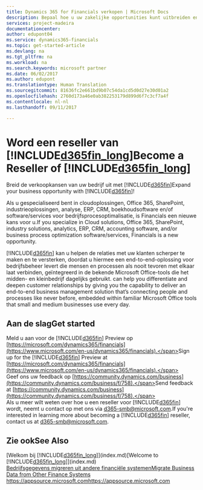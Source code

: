 ```yaml
---
title: Dynamics 365 for Financials verkopen | Microsoft Docs
description: Bepaal hoe u uw zakelijke opportunities kunt uitbreiden en word een Microsoft-partner en reseller van Dynamics 365 for Financials.
services: project-madeira
documentationcenter: 
author: edupont04
ms.service: dynamics365-financials
ms.topic: get-started-article
ms.devlang: na
ms.tgt_pltfrm: na
ms.workload: na
ms.search.keywords: microsoft partner
ms.date: 06/02/2017
ms.author: edupont
ms.translationtype: Human Translation
ms.sourcegitcommit: 81636fc2e661bd9b07c54da1cd5d0d27e30d01a2
ms.openlocfilehash: 2760d173a46e0ab382253179d899d6f7c3cf7a4f
ms.contentlocale: nl-nl
ms.lasthandoff: 09/11/2017

---
```

# <a name="become-a-reseller-of-included365finlongincludesd365finlongmdmd"></a><span data-ttu-id="c6e3a-103">Word een reseller van [!INCLUDE[d365fin_long](includes/d365fin_long_md.md)]</span><span class="sxs-lookup"><span data-stu-id="c6e3a-103">Become a Reseller of [!INCLUDE[d365fin_long](includes/d365fin_long_md.md)]</span></span>
<span data-ttu-id="c6e3a-104">Breid de verkoopkansen van uw bedrijf uit met [!INCLUDE[d365fin](includes/d365fin_md.md)]</span><span class="sxs-lookup"><span data-stu-id="c6e3a-104">Expand your business opportunity with [!INCLUDE[d365fin](includes/d365fin_md.md)]!</span></span>  

<span data-ttu-id="c6e3a-105">Als u gespecialiseerd bent in cloudoplossingen, Office 365, SharePoint, industrieoplossingen, analyse, ERP, CRM, boekhoudsoftware en/of software/services voor bedrijfsprocesoptimalisatie, is Financials een nieuwe kans voor u.</span><span class="sxs-lookup"><span data-stu-id="c6e3a-105">If you specialize in Cloud solutions, Office 365, SharePoint, industry solutions, analytics, ERP, CRM, accounting software, and/or business process optimization software/services, Financials is a new opportunity.</span></span>   

[!INCLUDE[d365fin](includes/d365fin_md.md)]<span data-ttu-id="c6e3a-106"> kan u helpen de relaties met uw klanten scherper te maken en te versterken, doordat u hiermee een end-to-end-oplossing voor bedrijfsbeheer levert die mensen en processen als nooit tevoren met elkaar laat verbinden, geïntegreerd in de bekende Microsoft Office-tools die het midden- en kleinbedrijf dagelijks gebruikt.</span><span class="sxs-lookup"><span data-stu-id="c6e3a-106"> can help you differentiate and deepen customer relationships by giving you the capability to deliver an end-to-end business management solution that’s connecting people and processes like never before, embedded within familiar Microsoft Office tools that small and medium businesses use every day.</span></span>  

## <a name="get-started"></a><span data-ttu-id="c6e3a-107">Aan de slag</span><span class="sxs-lookup"><span data-stu-id="c6e3a-107">Get started</span></span>
<span data-ttu-id="c6e3a-108">Meld u aan voor de [!INCLUDE[d365fin](includes/d365fin_md.md)] Preview op [https://microsoft.com/dynamics365/financials](https://www.microsoft.com/en-us/dynamics365/financials).</span><span class="sxs-lookup"><span data-stu-id="c6e3a-108">Sign up for the [!INCLUDE[d365fin](includes/d365fin_md.md)] Preview at [https://microsoft.com/dynamics365/financials](https://www.microsoft.com/en-us/dynamics365/financials).</span></span>  
<span data-ttu-id="c6e3a-109">Geef ons uw feedback op [https://community.dynamics.com/business](https://community.dynamics.com/business/f/758).</span><span class="sxs-lookup"><span data-stu-id="c6e3a-109">Send feedback at [https://community.dynamics.com/business](https://community.dynamics.com/business/f/758).</span></span>  
<span data-ttu-id="c6e3a-110">Als u meer wilt weten over hoe u een reseller voor [!INCLUDE[d365fin](includes/d365fin_md.md)] wordt, neemt u contact op met ons via [d365-smb@microsoft.com](mailto:d365-smb@microsoft.com).</span><span class="sxs-lookup"><span data-stu-id="c6e3a-110">If you're interested in learning more about becoming a [!INCLUDE[d365fin](includes/d365fin_md.md)] reseller, contact us at [d365-smb@microsoft.com](mailto:d365-smb@microsoft.com).</span></span>  

## <a name="see-also"></a><span data-ttu-id="c6e3a-111">Zie ook</span><span class="sxs-lookup"><span data-stu-id="c6e3a-111">See Also</span></span>
<span data-ttu-id="c6e3a-112">[Welkom bij [!INCLUDE[d365fin_long](includes/d365fin_long_md.md)]](index.md)</span><span class="sxs-lookup"><span data-stu-id="c6e3a-112">[Welcome to [!INCLUDE[d365fin_long](includes/d365fin_long_md.md)]](index.md)</span></span>  
[<span data-ttu-id="c6e3a-113">Bedrijfsgegevens migreren uit andere financiële systemen</span><span class="sxs-lookup"><span data-stu-id="c6e3a-113">Migrate Business Data from Other Finance Systems</span></span>](upload-data.md)  
[<span data-ttu-id="c6e3a-114">https://appsource.microsoft.com</span><span class="sxs-lookup"><span data-stu-id="c6e3a-114">https://appsource.microsoft.com</span></span>](https://appsource.microsoft.com/en-us/?product=project-madeira)  

